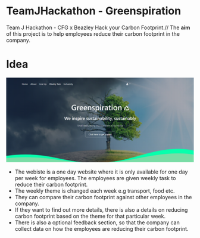 # TeamJHackathon - Greenspiration
Team J Hackathon - CFG x Beazley Hack your Carbon Footprint.// 
The **aim** of this project is to help employees reduce their carbon footprint in the company. 

# Idea
![website starting page](https://github.com/erifejams/TeamJHackathon/blob/main/pictures/websiteVisual.png)
- The webiste is a one day website where it is only available for one day per week for employees. The employees are given weekly task to reduce their carbon footprint.
- The weekly theme is changed each week e.g transport, food etc.
- They can compare their carbon footprint against other employees in the company.
- If they want to find out more details, there is also a details on reducing carbon footprint based on the theme for that particular week.
- There is also a optional feedback section, so that the company can collect data on how the employees are reducing their carbon footprint. 

